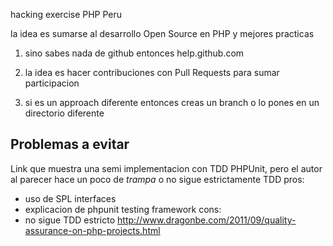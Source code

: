 hacking exercise PHP Peru

la idea es sumarse al desarrollo Open Source en PHP y mejores practicas

1. sino sabes nada de github entonces help.github.com

2. la idea es hacer contribuciones con Pull Requests para sumar participacion

3. si es un approach diferente entonces creas un branch o lo pones en un directorio diferente


Problemas a evitar
------------------

Link que muestra una semi implementacion con TDD PHPUnit, pero el autor
al parecer hace un poco de *trampa* o no sigue estrictamente TDD
pros: 
 - uso de SPL interfaces
 - explicacion de phpunit testing framework
cons:
 - no sigue TDD estricto
http://www.dragonbe.com/2011/09/quality-assurance-on-php-projects.html
